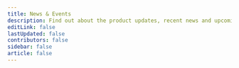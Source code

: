 ```yaml
---
title: News & Events
description: Find out about the product updates, recent news and upcoming events of Mixin Network. 
editLink: false
lastUpdated: false
contributors: false
sidebar: false
article: false
---
```


<article-archive title="News & Events" source="news" />
